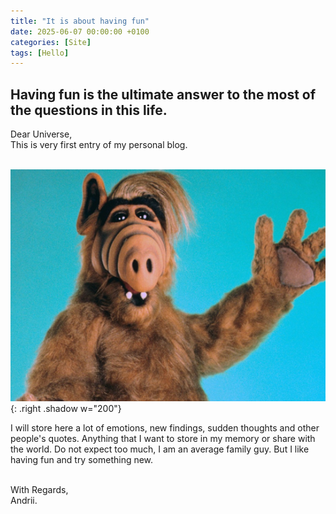 ```yaml
---
title: "It is about having fun"
date: 2025-06-07 00:00:00 +0100
categories: [Site]
tags: [Hello]
---
```


<h2>Having fun is the ultimate answer to the most of the questions in this life.</h2>

Dear Universe,<br>
This is very first entry of my personal blog.<br><br>

![Desktop View](/assets/img/images/alf_greeting.png){: .right .shadow w="200"}

I will store here a lot of emotions, new findings, sudden thoughts and other people's quotes. Anything that I want to store in my memory or share with the world. Do not expect too much, I am an average family guy. But I like having fun and try something new.<br><br>



With Regards,<br>
Andrii.